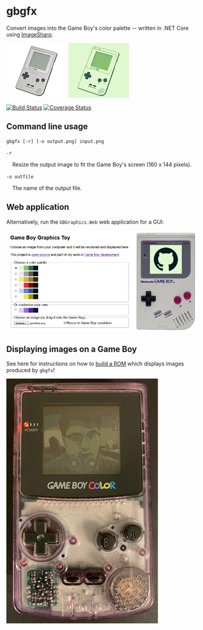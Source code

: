 # gbgfx 
Convert images into the Game Boy's color palette -- written in .NET Core using [ImageSharp](https://github.com/SixLabors/ImageSharp).

![sample input](screenshots/example_input.png "sample input")
![sample output](screenshots/example_output.png "sample output")

[![Build Status](https://travis-ci.org/taylus/gameboy-graphics.svg?branch=master)](https://travis-ci.org/taylus/gameboy-graphics)
[![Coverage Status](https://coveralls.io/repos/github/taylus/gameboy-graphics/badge.svg?branch=master)](https://coveralls.io/github/taylus/gameboy-graphics?branch=master)

## Command line usage
```
gbgfx [-r] [-o output.png] input.png
```

`-r`

&nbsp;&nbsp;&nbsp;&nbsp;Resize the output image to fit the Game Boy's screen (160 x 144 pixels).

`-o outfile`

&nbsp;&nbsp;&nbsp;&nbsp;The name of the output file.

## Web application
Alternatively, run the `GBGraphics.Web` web application for a GUI:

![web app screenshot](screenshots/screenshot_webapp.png "web app screenshot")

## Displaying images on a Game Boy
See here for instructions on how to [build a ROM](building_a_rom.md) which displays images produced by `gbgfx`!

![displaying images on a Game Boy](screenshots/running_on_gbc.jpg "displaying images on a Game Boy")
